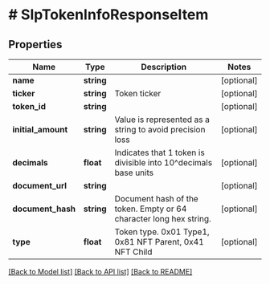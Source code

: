 # # SlpTokenInfoResponseItem

## Properties

Name | Type | Description | Notes
------------ | ------------- | ------------- | -------------
**name** | **string** |  | [optional] 
**ticker** | **string** | Token ticker | [optional] 
**token_id** | **string** |  | [optional] 
**initial_amount** | **string** | Value is represented as a string to avoid precision loss | [optional] 
**decimals** | **float** | Indicates that 1 token is divisible into 10^decimals base units | [optional] 
**document_url** | **string** |  | [optional] 
**document_hash** | **string** | Document hash of the token. Empty or 64 character long hex string. | [optional] 
**type** | **float** | Token type. 0x01 Type1, 0x81 NFT Parent, 0x41 NFT Child | [optional] 

[[Back to Model list]](../../README.md#documentation-for-models) [[Back to API list]](../../README.md#documentation-for-api-endpoints) [[Back to README]](../../README.md)


